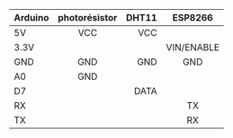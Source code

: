 | Arduino       |     photorésistor     |     DHT11      |  ESP8266 |
| :------------ | :-------------:       | -------------: | :------: |
| 5V            |     VCC               |     VCC        |          |
| 3.3V          |                       |                |VIN/ENABLE|
|GND            |      GND              | GND            |     GND  | 
| A0            |      GND              |                |          |
| D7            |                       |    DATA        |          |
| RX            |                       |                |   TX     |
| TX            |                       |                |   RX     |
